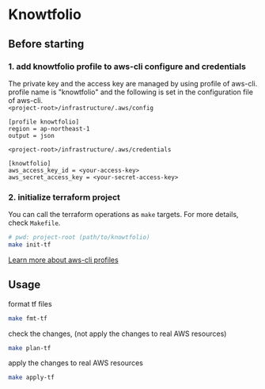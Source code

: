# Knowtfolio
## Before starting
### 1. add knowtfolio profile to aws-cli configure and credentials
The private key and the access key are managed by using profile of aws-cli. profile name is "knowtfolio" and the following is set in the configuration file of aws-cli.  
`<project-root>/infrastructure/.aws/config`
```
[profile knowtfolio]
region = ap-northeast-1
output = json
```
`<project-root>/infrastructure/.aws/credentials`
```
[knowtfolio]
aws_access_key_id = <your-access-key>
aws_secret_access_key = <your-secret-access-key>
```
### 2. initialize terraform project
You can call the terraform operations as `make` targets. For more details, check `Makefile`.
```bash
# pwd: project-root (path/to/knowtfolio)
make init-tf
```
[Learn more about aws-cli profiles](https://docs.aws.amazon.com/ja_jp/cli/latest/userguide/cli-configure-profiles.html)
## Usage
format tf files
```bash
make fmt-tf
```
check the changes, (not apply the changes to real AWS resources)
```bash
make plan-tf
```
apply the changes to real AWS resources
```bash
make apply-tf
```